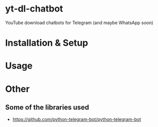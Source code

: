 # yt-dl-chatbot
YouTube download chatbots for Telegram (and maybe WhatsApp soon)

# Installation & Setup

# Usage

# Other

## Some of the libraries used

* https://github.com/python-telegram-bot/python-telegram-bot
